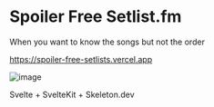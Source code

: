 # Spoiler Free Setlist.fm

When you want to know the songs but not the order

https://spoiler-free-setlists.vercel.app

![image](https://github.com/MySupersuit/spoilerFreeSetlistsSkeleton/assets/32645063/9f226b29-4967-4737-96ff-3d59d6f93443)


Svelte + SvelteKit + Skeleton.dev
